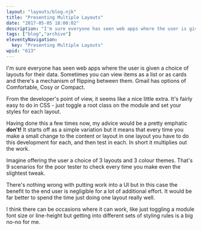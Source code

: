 ```yaml
---
layout: "layouts/blog.njk"
title: "Presenting Multiple Layouts"
date: "2017-05-05 18:00:02"
description: "I'm sure everyone has seen web apps where the user is given a choice of layouts for their data"
tags: ["blog","archive"]
eleventyNavigation:
  key: "Presenting Multiple Layouts"
wpid: "613"
---
```

I'm sure everyone has seen web apps where the user is given a choice of layouts for their data. Sometimes you can view items as a list or as cards and there's a mechanism of flipping between them. Gmail has options of Comfortable, Cosy or Compact.

From the developer's point of view, it seems like a nice little extra. It's fairly easy to do in CSS - just toggle a root class on the module and set your styles for each layout.

Having done this a few times now, my advice would be a pretty emphatic <strong>don't!</strong> It starts off as a simple variation but it means that every time you make a small change to the content or layout in one layout you have to do this development for each, and then test in each. In short it multiplies out the work.

Imagine offering the user a choice of 3 layouts and 3 colour themes. That's 9 scenarios for the poor tester to check every time you make even the slightest tweak.

There's nothing wrong with putting work into a UI but in this case the benefit to the end user is negligible for a lot of additional effort. It would be far better to spend the time just doing one layout really well.

I think there can be occasions where it can work, like just toggling a module font size or line-height but getting into different sets of styling rules is a big no-no for me.